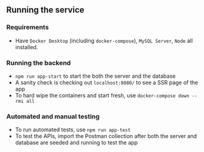 ## Running the service

### Requirements
- Have `Docker Desktop` (including `docker-compose`), `MySQL Server`, `Node` all installed.

### Running the backend
- `npm run app-start` to start the both the server and the database
- A sanity check is checking out `localhost:8080/` to see a SSR page of the app
- To hard wipe the containers and start fresh, use `docker-compose down --rmi all`

### Automated and manual testing
- To run automated tests, use `npm run app-test`
- To test the APIs, import the Postman collection after both the server and database are seeded and running to test the app